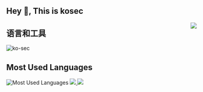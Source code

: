 ## Hey 👋, This is kosec

<img align="right" src="https://github-readme-stats.vercel.app/api?username=ko-sec&show_icons=true&theme=chartreuse-dark&count_private=true"/>

## 语言和工具
<p align=left> <img src=https://komarev.com/ghpvc/?username=ko-sec alt=ko-sec /> </p>


## Most Used Languages
![Most Used Languages](https://github-readme-stats.vercel.app/api/top-langs/?username=ko-sec&theme=chartreuse-dark&layout=compact)
<a align="right"  href="https://ko-sec.github.io/KO_hackerDH/kosec.html"><img src="https://img.shields.io/badge/Blogger-FF5722?style=for-the-badge&logo=blogger&logoColor=white"/>
 <a align="right"  href="https://ko-sec.github.io/KO_hackerDH/kosec.html"><img src="https://img.shields.io/badge/Blogger-FF5722?style=for-the-badge&logo=blogger&logoColor=white"/>
